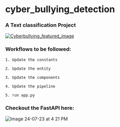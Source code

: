 # cyber_bullying_detection

### A Text classification Project

[
![Cyberbullying_featured_image](https://github.com/Grogu2301/cyber_bullying_detection/assets/132432538/921d389f-b70b-4800-8017-2a7dc956b6e1)
](url)

### Workflows to be followed:

```
1. Update the constants

2. Update the entity

3. Update the components

4. Update the pipeline

5. run app.py
```

### Checkout the FastAPI here:

![Image 24-07-23 at 4 21 PM](https://github.com/Grogu2301/cyber_bullying_detection/assets/132432538/a96fe180-c828-4184-a229-dd3b41329b30)